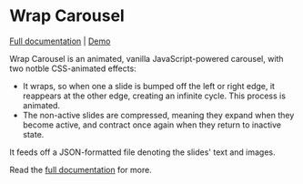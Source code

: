 # Wrap Carousel

[Full documentation](http://mitya.uk/projects/wrap-carousel) | [Demo](http://mitya.uk/lab/demos/wrap-carousel-demo.html)

Wrap Carousel is an animated, vanilla JavaScript-powered carousel, with two notble CSS-animated effects:

- It wraps, so when one a slide is bumped off the left or right edge, it reappears at the other edge, creating an infinite cycle. This process is animated.
- The non-active slides are compressed, meaning they expand when they become active, and contract once again when they return to inactive state.

It feeds off a JSON-formatted file denoting the slides' text and images.

Read the [full documentation](http://mitya.uk/projects/wrap-carousel) for more.
